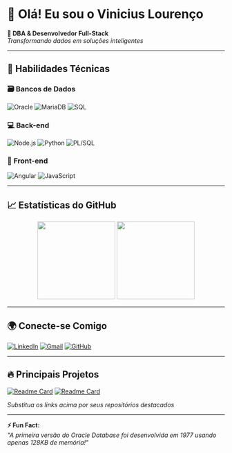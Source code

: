 # 👋 Olá! Eu sou o Vinicius Lourenço

**🔧 DBA & Desenvolvedor Full-Stack**  
*Transformando dados em soluções inteligentes*

---

## 🚀 **Habilidades Técnicas**

### 🗃️ **Bancos de Dados**
![Oracle](https://img.shields.io/badge/Oracle-F80000?style=for-the-badge&logo=oracle&logoColor=white)
![MariaDB](https://img.shields.io/badge/MariaDB-003545?style=for-the-badge&logo=mariadb&logoColor=white)
![SQL](https://img.shields.io/badge/SQL-4479A1?style=for-the-badge&logo=postgresql&logoColor=white)

### 💻 **Back-end**
![Node.js](https://img.shields.io/badge/Node.js-339933?style=for-the-badge&logo=nodedotjs&logoColor=white)
![Python](https://img.shields.io/badge/Python-3776AB?style=for-the-badge&logo=python&logoColor=white)
![PL/SQL](https://img.shields.io/badge/PL%2FSQL-F80000?style=for-the-badge&logo=oracle&logoColor=white)

### 🎨 **Front-end**
![Angular](https://img.shields.io/badge/Angular-DD0031?style=for-the-badge&logo=angular&logoColor=white)
![JavaScript](https://img.shields.io/badge/JavaScript-F7DF1E?style=for-the-badge&logo=javascript&logoColor=black)

---

## 📈 **Estatísticas do GitHub**

<div align="center">
  <img height="180em" src="https://github-readme-stats.vercel.app/api?username=ViniScooper&show_icons=true&theme=vision-friendly-dark&include_all_commits=true&count_private=true"/>
  <img height="180em" src="https://github-readme-stats.vercel.app/api/top-langs/?username=ViniScooper&layout=compact&langs_count=7&theme=vision-friendly-dark"/>
</div>

---

## 🌍 **Conecte-se Comigo**

[![LinkedIn](https://img.shields.io/badge/LinkedIn-0077B5?style=for-the-badge&logo=linkedin&logoColor=white)](https://www.linkedin.com/in/jose-vinicius-louren%C3%A7o-1a6b9014a/)
[![Gmail](https://img.shields.io/badge/Gmail-D14836?style=for-the-badge&logo=gmail&logoColor=white)](mailto:seuemail@example.com)
[![GitHub](https://img.shields.io/badge/GitHub-100000?style=for-the-badge&logo=github&logoColor=white)](https://github.com/ViniScooper)

---

## 🔥 **Principais Projetos**
[![Readme Card](https://github-readme-stats.vercel.app/api/pin/?username=ViniScooper&repo=seu-repositorio&theme=vision-friendly-dark)](https://github.com/ViniScooper/seu-repositorio)
[![Readme Card](https://github-readme-stats.vercel.app/api/pin/?username=ViniScooper&repo=outro-repositorio&theme=vision-friendly-dark)](https://github.com/ViniScooper/outro-repositorio)

*Substitua os links acima por seus repositórios destacados*

---

**⚡ Fun Fact:**  
*"A primeira versão do Oracle Database foi desenvolvida em 1977 usando apenas 128KB de memória!"*
